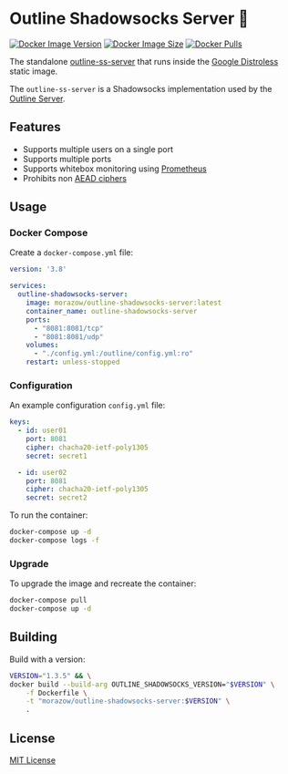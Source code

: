 # Outline Shadowsocks Server &#x1F433;

[![Docker Image Version][version-badge]][hub-link]
[![Docker Image Size][size-badge]][hub-link]
[![Docker Pulls][pulls-badge]][hub-link]

The standalone [outline-ss-server][outline-ss-server] that runs inside the
[Google Distroless][distroless] static image.

The `outline-ss-server` is a Shadowsocks implementation used by the [Outline
Server][outline-server].

## Features

- Supports multiple users on a single port
- Supports multiple ports
- Supports whitebox monitoring using [Prometheus][prometheus]
- Prohibits non [AEAD ciphers][aead-ciphers]

## Usage

### Docker Compose

Create a `docker-compose.yml` file:

```yml
version: '3.8'

services:
  outline-shadowsocks-server:
    image: morazow/outline-shadowsocks-server:latest
    container_name: outline-shadowsocks-server
    ports:
      - "8081:8081/tcp"
      - "8081:8081/udp"
    volumes:
      - "./config.yml:/outline/config.yml:ro"
    restart: unless-stopped
```

### Configuration

An example configuration `config.yml` file:

```yml
keys:
  - id: user01
    port: 8081
    cipher: chacha20-ietf-poly1305
    secret: secret1

  - id: user02
    port: 8081
    cipher: chacha20-ietf-poly1305
    secret: secret2
```

To run the container:

```sh
docker-compose up -d
docker-compose logs -f
```

### Upgrade

To upgrade the image and recreate the container:

```sh
docker-compose pull
docker-compose up -d
```

## Building

Build with a version:

```sh
VERSION="1.3.5" && \
docker build --build-arg OUTLINE_SHADOWSOCKS_VERSION="$VERSION" \
    -f Dockerfile \
    -t "morazow/outline-shadowsocks-server:$VERSION" \
    .
```

## License

[MIT License](LICENSE)

[distroless]: https://github.com/GoogleContainerTools/distroless
[outline-server]: https://github.com/Jigsaw-Code/outline-server
[outline-ss-server]: https://github.com/Jigsaw-Code/outline-ss-server
[prometheus]: https://prometheus.io/
[aead-ciphers]: https://shadowsocks.org/en/wiki/AEAD-Ciphers.html
[pulls-badge]: https://img.shields.io/docker/pulls/morazow/outline-shadowsocks-server.svg?style=flat-square&logo=docker
[size-badge]: https://img.shields.io/docker/image-size/morazow/outline-shadowsocks-server.svg?style=flat-square&logo=docker
[version-badge]: https://img.shields.io/docker/v/morazow/outline-shadowsocks-server.svg?style=flat-square&logo=docker
[hub-link]: https://hub.docker.com/r/morazow/outline-shadowsocks-server
